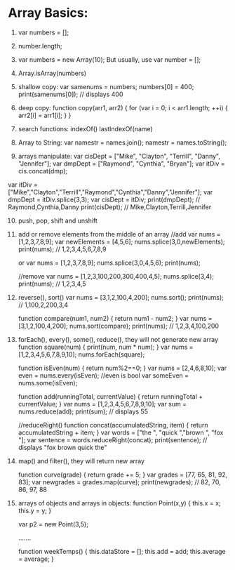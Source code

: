 Array Basics:
====================
1. var numbers = [];

2. number.length;

3. var numbers = new Array(10); But usually, use var number = [];

4. Array.isArray(numbers)

5. shallow copy:
var samenums = numbers;
numbers[0] = 400;
print(samenums[0]); // displays 400

6. deep copy:
function copy(arr1, arr2) {
for (var i = 0; i < arr1.length; ++i) {
          arr2[i] = arr1[i];
       }
}

7. search functions:
  indexOf()
  lastIndexOf(name)

8. Array to String:
  var namestr = names.join();
  namestr = names.toString();
  
9. arrays manipulate:
  var cisDept = ["Mike", "Clayton", "Terrill", "Danny", "Jennifer"]; var dmpDept = ["Raymond", "Cynthia", "Bryan"];
  var itDiv = cis.concat(dmp);
  
  var itDiv = ["Mike","Clayton","Terrill","Raymond","Cynthia","Danny","Jennifer"]; var dmpDept = itDiv.splice(3,3);
  var cisDept = itDiv;
  print(dmpDept); // Raymond,Cynthia,Danny
  print(cisDept); // Mike,Clayton,Terrill,Jennifer
  
10. push, pop, shift and unshift

11. add or remove elements from the middle of an array
  //add
	var nums = [1,2,3,7,8,9];
	var newElements = [4,5,6]; 
	nums.splice(3,0,newElements); 
	print(nums); // 1,2,3,4,5,6,7,8,9
	
	or
	var nums = [1,2,3,7,8,9]; 
	nums.splice(3,0,4,5,6); print(nums);
	
	//remove
	var nums = [1,2,3,100,200,300,400,4,5]; 
	nums.splice(3,4);
	print(nums); // 1,2,3,4,5

12. reverse(), sort()
	var nums = [3,1,2,100,4,200]; nums.sort();
	print(nums); // 1,100,2,200,3,4	

	function compare(num1, num2) { 
		return num1 - num2;
	}
	var nums = [3,1,2,100,4,200]; 
	nums.sort(compare); print(nums); // 1,2,3,4,100,200

13. forEach(), every(), some(), reduce(), they will not generate new array
	function square(num) { 
		print(num, num * num);
	}
	var nums = [1,2,3,4,5,6,7,8,9,10];
	nums.forEach(square);

	function isEven(num) { 
		return num%2==0;
	}
	var nums = [2,4,6,8,10];
	var even = nums.every(isEven); //even is bool
	var someEven = nums.some(isEven); 
	
	function add(runningTotal, currentValue) { 
		return runningTotal + currentValue;
	}
	var nums = [1,2,3,4,5,6,7,8,9,10]; 
	var sum = nums.reduce(add); 
	print(sum); // displays 55
	
	//reduceRight()
	function concat(accumulatedString, item) { 
		return accumulatedString + item;
	}
	var words = ["the ", "quick ","brown ", "fox "]; 
	var sentence = words.reduceRight(concat); 
	print(sentence); // displays "fox brown quick the"
	
14. map() and filter(), they will return new array
	
	function curve(grade) { 
		return grade += 5;
	}
	var grades = [77, 65, 81, 92, 83];
	var newgrades = grades.map(curve); 
	print(newgrades); // 82, 70, 86, 97, 88

15. arrays of objects and arrays in objects:
	function Point(x,y) { 
		this.x = x;
		this.y = y; }

	var p2 = new Point(3,5);
	
	.......
	
	function weekTemps() {
		this.dataStore = []; 
		this.add = add; 
		this.average = average;
	}
	

	
  

